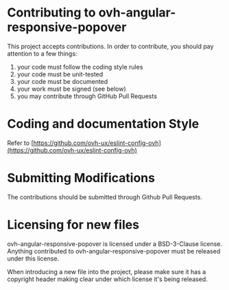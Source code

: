 # Contributing to ovh-angular-responsive-popover

This project accepts contributions. In order to contribute, you should
pay attention to a few things:

1. your code must follow the coding style rules
2. your code must be unit-tested
3. your code must be documented
4. your work must be signed (see below)
5. you may contribute through GitHub Pull Requests

# Coding and documentation Style

Refer to [https://github.com/ovh-ux/eslint-config-ovh](https://github.com/ovh-ux/eslint-config-ovh)

# Submitting Modifications

The contributions should be submitted through Github Pull Requests.

# Licensing for new files

ovh-angular-responsive-popover is licensed under a BSD-3-Clause license. Anything
contributed to ovh-angular-responsive-popover must be released under this license.

When introducing a new file into the project, please make sure it has a
copyright header making clear under which license it's being released.
